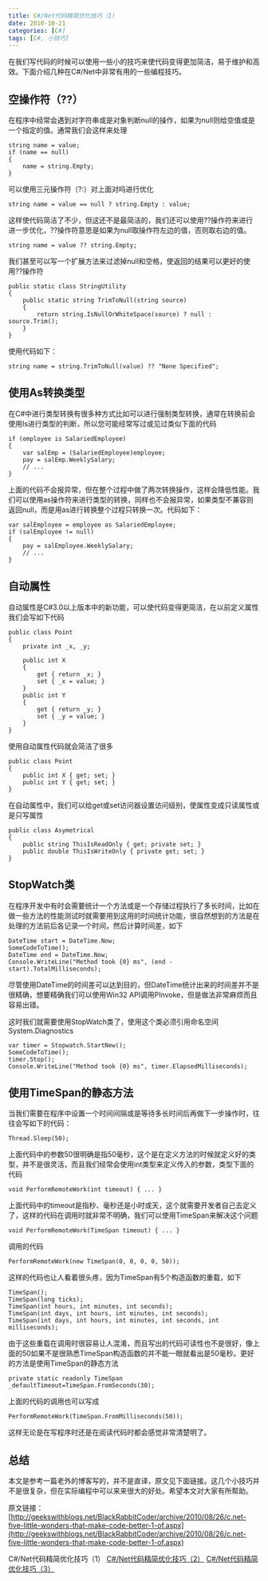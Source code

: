 ```yaml
---
title: C#/Net代码精简优化技巧（1）
date: 2010-10-21
categories: [C#]
tags: [C#, 小技巧]
---
```


在我们写代码的时候可以使用一些小的技巧来使代码变得更加简洁，易于维护和高效。下面介绍几种在C#/Net中非常有用的一些编程技巧。

## 空操作符（??）

在程序中经常会遇到对字符串或是对象判断null的操作，如果为null则给空值或是一个指定的值。通常我们会这样来处理

```
string name = value;
if (name == null)
{
    name = string.Empty;
}
```

可以使用三元操作符（?:）对上面对吗进行优化

```
string name = value == null ? string.Empty : value;
```

这样使代码简洁了不少，但这还不是最简洁的，我们还可以使用??操作符来进行进一步优化，??操作符意思是如果为null取操作符左边的值，否则取右边的值。

```
string name = value ?? string.Empty;
```

我们甚至可以写一个扩展方法来过滤掉null和空格，使返回的结果可以更好的使用??操作符

```
public static class StringUtility
{
    public static string TrimToNull(string source)
    {
        return string.IsNullOrWhiteSpace(source) ? null : source.Trim();
    }
}
```

使用代码如下：

```
string name = string.TrimToNull(value) ?? "None Specified";
```

## 使用As转换类型

在C#中进行类型转换有很多种方式比如可以进行强制类型转换，通常在转换前会使用Is进行类型的判断，所以您可能经常写过或见过类似下面的代码

```
if (employee is SalariedEmployee)
{
    var salEmp = (SalariedEmployee)employee;
    pay = salEmp.WeeklySalary;
    // ...
}
```

上面的代码不会报异常，但在整个过程中做了两次转换操作，这样会降低性能。我们可以使用as操作符来进行类型的转换，同样也不会报异常，如果类型不兼容则返回null，而是用as进行转换整个过程只转换一次。代码如下：

```
var salEmployee = employee as SalariedEmployee;
if (salEmployee != null)
{
    pay = salEmployee.WeeklySalary;
    // ...
}
```

## 自动属性

自动属性是C#3.0以上版本中的新功能，可以使代码变得更简洁，在以前定义属性我们会写如下代码

```
public class Point
{
    private int _x, _y;

    public int X
    {
        get { return _x; }
        set { _x = value; }
    }
    public int Y
    {
        get { return _y; }
        set { _y = value; }
    }
}
```

使用自动属性代码就会简洁了很多

```
public class Point
{
    public int X { get; set; }
    public int Y { get; set; }
}
```

在自动属性中，我们可以给get或set访问器设置访问级别，使属性变成只读属性或是只写属性

```
public class Asymetrical
{
    public string ThisIsReadOnly { get; private set; }
    public double ThisIsWriteOnly { private get; set; }
}
```

## StopWatch类

在程序开发中有时会需要统计一个方法或是一个存储过程执行了多长时间，比如在做一些方法的性能测试时就需要用到这用的时间统计功能，很自然想到的方法是在处理的方法前后各记录一个时间，然后计算时间差，如下

```
DateTime start = DateTime.Now;
SomeCodeToTime();
DateTime end = DateTime.Now;
Console.WriteLine("Method took {0} ms", (end - start).TotalMilliseconds);
```

尽管使用DateTime的时间差可以达到目的，但DateTime统计出来的时间差并不是很精确，想要精确我们可以使用Win32 API调用PInvoke，但是做法非常麻烦而且容易出错。

这时我们就需要使用StopWatch类了，使用这个类必须引用命名空间 System.Diagnostics

```
var timer = Stopwatch.StartNew();
SomeCodeToTime();
timer.Stop();
Console.WriteLine("Method took {0} ms", timer.ElapsedMilliseconds);
```

## 使用TimeSpan的静态方法

当我们需要在程序中设置一个时间间隔或是等待多长时间后再做下一步操作时，往往会写如下的代码：

```
Thread.Sleep(50);
```

上面代码中的参数50很明确是指50毫秒，这个是在定义方法的时候就定义好的类型，并不是很灵活，而且我们经常会使用int类型来定义传入的参数，类型下面的代码

```
void PerformRemoteWork(int timeout) { ... }
```

上面代码中的timeout是指秒、毫秒还是小时或天，这个就需要开发者自己去定义了，这样的代码在调用时就非常不明确，我们可以使用TimeSpan来解决这个问题

```
void PerformRemoteWork(TimeSpan timeout) { ... }
```

调用的代码

```
PerformRemoteWork(new TimeSpan(0, 0, 0, 0, 50));
```

这样的代码也让人看着很头疼，因为TimeSpan有5个构造函数的重载，如下

```
TimeSpan();
TimeSpan(long ticks);
TimeSpan(int hours, int minutes, int seconds);
TimeSpan(int days, int hours, int minutes, int seconds);
TimeSpan(int days, int hours, int minutes, int seconds, int milliseconds);
```

由于这些重载在调用时很容易让人混淆，而且写出的代码可读性也不是很好，像上面的50如果不是很熟悉TimeSpan构造函数的并不能一眼就看出是50毫秒。更好的方法是使用TimeSpan的静态方法

```
private static readonly TimeSpan _defaultTimeout=TimeSpan.FromSeconds(30);
```

上面的代码的调用也可以写成

```
PerformRemoteWork(TimeSpan.FromMilliseconds(50));
```

这样无论是在写程序时还是在阅读代码时都会感觉非常清楚明了。

## 总结

本文是参考一篇老外的博客写的，并不是直译，原文见下面链接。这几个小技巧并不是很复杂，但在实际编程中可以来来很大的好处。希望本文对大家有所帮助。

原文链接：[http://geekswithblogs.net/BlackRabbitCoder/archive/2010/08/26/c.net-five-little-wonders-that-make-code-better-1-of.aspx](http://geekswithblogs.net/BlackRabbitCoder/archive/2010/08/26/c.net-five-little-wonders-that-make-code-better-1-of.aspx)

C#/Net代码精简优化技巧（1）
[C#/Net代码精简优化技巧（2）](http://blog.fwhyy.com/2010/10/csharp-net-code-concise-optimization-techniques-2/)
[C#/Net代码精简优化技巧（3）](http://blog.fwhyy.com/2010/10/csharp-net-code-concise-optimization-techniques-1/)


